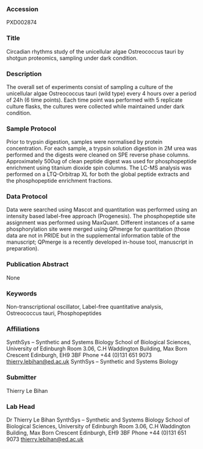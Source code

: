 ### Accession
PXD002874

### Title
Circadian rhythms study of the unicellular algae Ostreococcus tauri by shotgun proteomics, sampling under dark condition.

### Description
The overall set of experiments consist of sampling a culture of  the unicellular algae Ostreococcus tauri (wild type) every 4 hours over a period of 24h (6 time points). Each time point was performed with 5 replicate culture flasks, the cultures were collected while maintained under dark condition.

### Sample Protocol
Prior to trypsin digestion, samples were normalised by protein concentration. For each sample, a trypsin solution digestion in 2M urea was performed and the digests were cleaned on SPE reverse phase columns. Approximately 500ug of clean peptide digest was used for phosphopeptide enrichment using titanium dioxide spin columns.  The LC-MS analysis was performed on a LTQ-Orbitrap XL for both the global peptide extracts and the phosphopeptide enrichment fractions.

### Data Protocol
Data were searched using Mascot and quantitation was performed using an intensity based label-free approach (Progenesis).  The phosphopeptide site assignment was performed using MaxQuant. Different instances of a same phosphorylation site were merged using QPmerge for quantitation (those data are not in PRIDE but in the supplemental information table of the manuscript; QPmerge is a recently developed in-house tool, manuscript in preparation).

### Publication Abstract
None

### Keywords
Non-transcriptional oscillator, Label-free quantitative analysis, Ostreococcus tauri, Phosphopeptides

### Affiliations
SynthSys – Synthetic and Systems Biology School of Biological Sciences, University of Edinburgh Room  3.06, C.H Waddington  Building, Max Born Crescent Edinburgh, EH9 3BF  Phone +44 (0)131 651 9073  thierry.lebihan@ed.ac.uk
SynthSys – Synthetic and Systems Biology

### Submitter
Thierry Le Bihan

### Lab Head
Dr Thierry Le Bihan
SynthSys – Synthetic and Systems Biology School of Biological Sciences, University of Edinburgh Room  3.06, C.H Waddington  Building, Max Born Crescent Edinburgh, EH9 3BF  Phone +44 (0)131 651 9073  thierry.lebihan@ed.ac.uk


